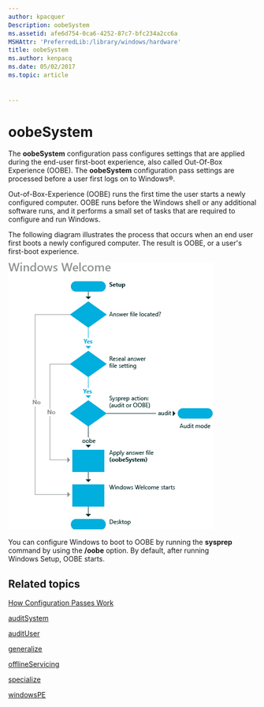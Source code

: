 ```yaml
---
author: kpacquer
Description: oobeSystem
ms.assetid: afe6d754-0ca6-4252-87c7-bfc234a2cc6a
MSHAttr: 'PreferredLib:/library/windows/hardware'
title: oobeSystem
ms.author: kenpacq
ms.date: 05/02/2017
ms.topic: article


---
```


# oobeSystem


The **oobeSystem** configuration pass configures settings that are applied during the end-user first-boot experience, also called Out-Of-Box Experience (OOBE). The **oobeSystem** configuration pass settings are processed before a user first logs on to Windows®.

Out-of-Box-Experience (OOBE) runs the first time the user starts a newly configured computer. OOBE runs before the Windows shell or any additional software runs, and it performs a small set of tasks that are required to configure and run Windows.

The following diagram illustrates the process that occurs when an end user first boots a newly configured computer. The result is OOBE, or a user's first-boot experience.

![windows welcome configuration pass](images/dep-win8-l-windowswelcomeconfigpass.jpg)

You can configure Windows to boot to OOBE by running the **sysprep** command by using the **/oobe** option. By default, after running Windows Setup, OOBE starts.

## <span id="related_topics"></span>Related topics


[How Configuration Passes Work](how-configuration-passes-work.md)

[auditSystem](auditsystem.md)

[auditUser](audituser.md)

[generalize](generalize.md)

[offlineServicing](offlineservicing.md)

[specialize](specialize.md)

[windowsPE](windowspe.md)

 

 






